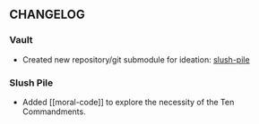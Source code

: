 ## CHANGELOG
### Vault
- Created new repository/git submodule for ideation: [slush-pile](https://github.com/ephemeralrogue/slush-pile.git) 
### Slush Pile
- Added [[moral-code]] to explore the necessity of the Ten Commandments.
